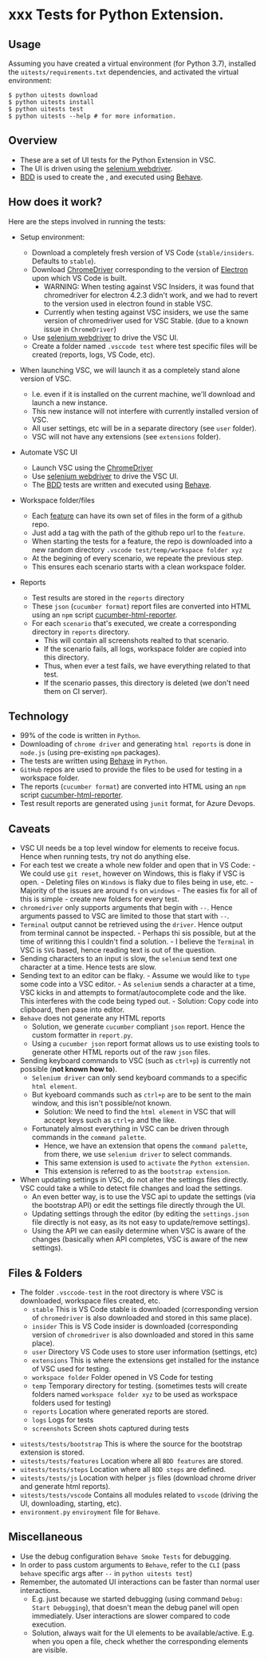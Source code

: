 # xxx Tests for Python Extension.

## Usage

Assuming you have created a virtual environment (for Python 3.7),
installed the `uitests/requirements.txt` dependencies, and activated the virtual environment:

```shell
$ python uitests download
$ python uitests install
$ python uitests test
$ python uitests --help # for more information.
```

## Overview

-   These are a set of UI tests for the Python Extension in VSC.
-   The UI is driven using the [selenium webdriver](https://selenium-python.readthedocs.io/).
-   [BDD](https://docs.cucumber.io/bdd/overview/) is used to create the , and executed using [Behave](https://behave.readthedocs.io/en/latest/).

## How does it work?

Here are the steps involved in running the tests:

* Setup environment:
    -   Download a completely fresh version of VS Code (`stable/insiders`. Defaults to `stable`).
    -   Download [ChromeDriver](http://chromedriver.chromium.org/) corresponding to the version of [Electron](https://electronjs.org/) upon which VS Code is built.
        -   WARNING: When testing against VSC Insiders, it was found that chromedriver for electron 4.2.3 didn't work, and we had to revert to the version used in electron found in stable VSC.
        -   Currently when testing against VSC insiders, we use the same version of chromedriver used for VSC Stable. (due to a known issue in `ChromeDriver`)
    -   Use [selenium webdriver](https://selenium-python.readthedocs.io/) to drive the VSC UI.
    -   Create a folder named `.vsccode test` where test specific files will be created (reports, logs, VS Code, etc).

*   When launching VSC, we will launch it as a completely stand alone version of VSC.
    -   I.e. even if it is installed on the current machine, we'll download and launch a new instance.
    -   This new instance will not interfere with currently installed version of VSC.
    -   All user settings, etc will be in a separate directory (see `user` folder).
    -   VSC will not have any extensions (see `extensions` folder).
*   Automate VSC UI
    -   Launch VSC using the [ChromeDriver](http://chromedriver.chromium.org/)
    -   Use [selenium webdriver](https://selenium-python.readthedocs.io/) to drive the VSC UI.
    -   The [BDD](https://docs.cucumber.io/bdd/overview/) tests are written and executed using [Behave](https://behave.readthedocs.io/en/latest/).
*   Workspace folder/files
    -   Each [feature](https://docs.cucumber.io/gherkin/reference/#feature) can have its own set of files in the form of a github repo.
    -   Just add a tag with the path of the github repo url to the `feature`.
    -   When starting the tests for a feature, the repo is downloaded into a new random directory `.vscode test/temp/workspace folder xyz`
    -   At the begining of every scenario, we repeate the previous step.
    -   This ensures each scenario starts with a clean workspace folder.
*   Reports
    -   Test results are stored in the `reports` directory
    -   These `json` (`cucumber format`) report files are converted into HTML using an `npm` script [cucumber-html-reporter](https://www.npmjs.com/package/cucumber-html-reporter).
    -   For each `scenario` that's executed, we create a corresponding directory in `reports` directory.
        -   This will contain all screenshots realted to that scenario.
        -   If the scenario fails, all logs, workspace folder are copied into this directory.
        -   Thus, when ever a test fails, we have everything related to that test.
        -   If the scenario passes, this directory is deleted (we don't need them on CI server).

## Technology

*   99% of the code is written in `Python`.
*   Downloading of `chrome driver` and generating `html reports` is done in `node.js` (using pre-existing `npm` packages).
*   The tests are written using [Behave](https://behave.readthedocs.io/en/latest/) in `Python`.
*   `GitHub` repos are used to provide the files to be used for testing in a workspace folder.
*   The reports (`cucumber format`) are converted into HTML using an `npm` script [cucumber-html-reporter](https://www.npmjs.com/package/cucumber-html-reporter).
*   Test result reports are generated using `junit` format, for Azure Devops.

## Caveats

*   VSC UI needs be a top level window for elements to receive focus. Hence when running tests, try not do anything else.
*   For each test we create a whole new folder and open that in VS Code: - We could use `git reset`, however on Windows, this is flaky if VSC is open. - Deleting files on `Windows` is flaky due to files being in use, etc. - Majority of the issues are around `fs` on `windows` - The easies fix for all of this is simple - create new folders for every test.
*   `chromedriver` only supports arguments that begin with `--`. Hence arguments passed to VSC are limited to those that start with `--`.
*   `Terminal` output cannot be retrieved using the `driver`. Hence output from terminal cannot be inspected. - Perhaps thi sis possible, but at the time of writinng this I couldn't find a solution. - I believe the `Terminal` in VSC is `SVG` based, hence reading text is out of the question.
*   Sending characters to an input is slow, the `selenium` send text one character at a time. Hence tests are slow.
*   Sending text to an editor can be flaky. - Assume we would like to `type` some code into a VSC editor. - As `selenium` sends a character at a time, VSC kicks in and attempts to format/autocomplete code and the like. This interferes with the code being typed out. - Solution: Copy code into clipboard, then pase into editor.
*   `Behave` does not generate any HTML reports
    -   Solution, we generate `cucumber` compliant `json` report. Hence the custom formatter in `report.py`.
    -   Using a `cucumber json` report format allows us to use existing tools to generate other HTML reports out of the raw `json` files.
*   Sending keyboard commands to VSC (such as `ctrl+p`) is currently not possible (**not known how to**).
    -   `Selenium driver` can only send keyboard commands to a specific `html element`.
    -   But kyeboard commands such as `ctrl+p` are to be sent to the main window, and this isn't possible/not known.
        -   Solution: We need to find the `html element` in VSC that will accept keys such as `ctrl+p` and the like.
    -   Fortunately almost everything in VSC can be driven through commands in the `command palette`.
        -   Hence, we have an extension that opens the `command palette`, from there, we use `selenium driver` to select commands.
        -   This same extension is used to `activate` the `Python extension`.
        -   This extension is referred to as the `bootstrap extension`.
*   When updating settings in VSC, do not alter the settings files directly. VSC could take a while to detect file changes and load the settings.
    -   An even better way, is to use the VSC api to update the settings (via the bootstrap API) or edit the settings file directly through the UI.
    -   Updating settings through the editor (by editing the `settings.json` file directly is not easy, as its not easy to update/remove settings).
    -   Using the API we can easily determine when VSC is aware of the changes (basically when API completes, VSC is aware of the new settings).

## Files & Folders

*   The folder `.vsccode-test` in the root directory is where VSC is downloaded, workspace files created, etc.
    -   `stable` This is VS Code stable is downloaded (corresponding version of `chromedriver` is also downloaded and stored in this same place).
    -   `insider` This is VS Code insider is downloaded (corresponding version of `chromedriver` is also downloaded and stored in this same place).
    -   `user` Directory VS Code uses to store user information (settings, etc)
    -   `extensions` This is where the extensions get installed for the instance of VSC used for testing.
    -   `workspace folder` Folder opened in VS Code for testing
    -   `temp` Temporary directory for testing. (sometimes tests will create folders named `workspace folder xyz` to be used as workspace folders used for testing)
    -   `reports` Location where generated reports are stored.
    -   `logs` Logs for tests
    -   `screenshots` Screen shots captured during tests
-   `uitests/tests/bootstrap` This is where the source for the bootstrap extension is stored.
-   `uitests/tests/features` Location where all `BDD features` are stored.
-   `uitests/tests/steps` Location where all `BDD steps` are defined.
-   `uitests/tests/js` Location with helper `js` files (download chrome driver and generate html reports).
-   `uitests/tests/vscode` Contains all modules related to `vscode` (driving the UI, downloading, starting, etc).
-   `environment.py` `enviroyment` file for `Behave`.

## Miscellaneous

*   Use the debug configuration `Behave Smoke Tests` for debugging.
*   In order to pass custom arguments to `Behave`, refer to the `CLI` (pass `behave` specific args after `--` in `python uitests test`)
*   Remember, the automated UI interactions can be faster than normal user interactions.
    - E.g. just because we started debugging (using command `Debug: Start Debugging`), that doesn't mean the debug panel will open immediately. User interactions are slower compared to code execution.
    - Solution, always wait for the UI elements to be available/active. E.g. when you open a file, check whether the corresponding elements are visible.